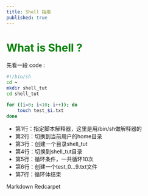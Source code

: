 ```yaml
---
title: Shell 指南
published: true
---
```


<style type="text/css">
h1 {color:green }
h5 {color:red backgo}
</style>

# What is Shell ?
先看一段 code :

``` sh
#!/bin/sh
cd ~
mkdir shell_tut
cd shell_tut

for ((i=0; i<10; i++)); do
	touch test_$i.txt
done
```
- 第1行：指定脚本解释器，这里是用/bin/sh做解释器的
- 第2行：切换到当前用户的home目录
- 第3行：创建一个目录shell_tut
- 第4行：切换到shell_tut目录
- 第5行：循环条件，一共循环10次
- 第6行：创建一个test_0…9.txt文件
- 第7行：循环体结束

Markdown 
Redcarpet